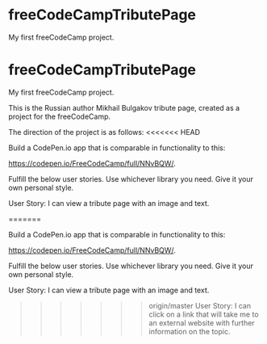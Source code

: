 # freeCodeCampTributePage

My first freeCodeCamp project.

# freeCodeCampTributePage

My first freeCodeCamp project.

This is the Russian author Mikhail Bulgakov tribute page, created as a project for the freeCodeCamp.

The direction of the project is as follows:
<<<<<<< HEAD

Build a CodePen.io app that is comparable in functionality to this:

https://codepen.io/FreeCodeCamp/full/NNvBQW/.

Fulfill the below user stories. Use whichever library you need. Give it your own personal style.

User Story: I can view a tribute page with an image and text.

=======

Build a CodePen.io app that is comparable in functionality to this:

https://codepen.io/FreeCodeCamp/full/NNvBQW/.

Fulfill the below user stories. Use whichever library you need. Give it your own personal style.

User Story: I can view a tribute page with an image and text.

>>>>>>> origin/master
User Story: I can click on a link that will take me to an external website with further information on the topic.
